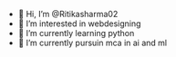 - 👋 Hi, I’m @Ritikasharma02
- 👀 I’m interested in webdesigning
- 🌱 I’m currently learning python
- 💞️ I’m currently pursuin mca in ai and ml

<!---
Ritikasharma02/Ritikasharma02 is a ✨ special ✨ repository because its `README.md` (this file) appears on your GitHub profile.
You can click the Preview link to take a look at your changes.
--->
